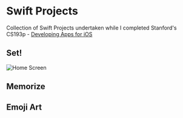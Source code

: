 # Swift Projects
Collection of Swift Projects undertaken while I completed Stanford's CS193p - [Developing Apps for iOS](https://cs193p.sites.stanford.edu/)

## Set!
![](Photos/SetGame_1.jpg?raw=true "Home Screen")

## Memorize


## Emoji Art
